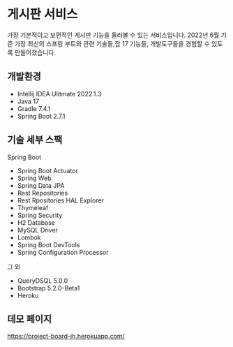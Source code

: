 # 게시판 서비스

가장 기본적이고 보편적인 게시판 기능을 둘러볼 수 있는 서비스입니다. 2022년 6월 기준 가장 최신의 스프링 부트와 관련 기술들,잡 17 기능들, 개발도구들을 경험할 수 있도록 만들어졌습니다.

## 개발환경

* Intellij IDEA Ulitmate 2022.1.3
* Java 17
* Gradle 7.4.1
* Spring Boot 2.7.1

## 기술 세부 스팩

Spring Boot

* Spring Boot Actuator
* Spring Web
* Spring Data JPA
* Rest Repositories
* Rest Rpositories HAL Explorer
* Thymeleaf
* Spring Security
* H2 Database
* MySQL Driver
* Lombok
* Spring Boot DevTools
* Spring Configuration Processor

그 외

* QueryDSQL 5.0.0
* Bootstrap 5.2.0-Beta1
* Heroku

## 데모 페이지

https://project-board-jh.herokuapp.com/
